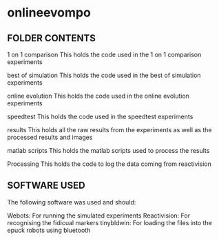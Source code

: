 onlineevompo
============

FOLDER CONTENTS
---------------
1 on 1 comparison
	This holds the code used in the 1 on 1 comparison experiments
	
best of simulation
	This holds the code used in the best of simulation experiments
	
online evolution
	This holds the code used in the online evolution experiments
	
speedtest
	This holds the code used in the speedtest experiments
	
results
	This holds all the raw results from the experiments as well as the processed results and images
	
matlab scripts
	This holds the matlab scripts used to process the results
	
Processing
	This holds the code to log the data coming from reactivision
		
SOFTWARE USED
-------------
The following software was used and should:

Webots:			For running the simulated experiments
Reactivision:	For recognising the fidicual markers
tinybldwin:		For loading the files into the epuck robots using bluetooth



